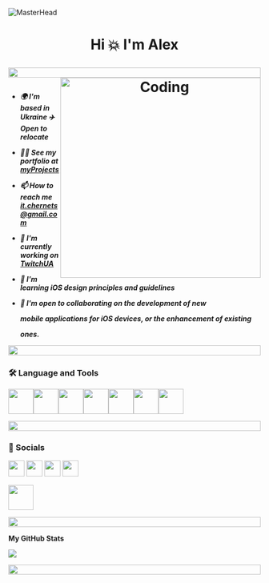 ![MasterHead](https://i.postimg.cc/SsJSSNGz/Purple-Blue-Colorful-Gaming-Linked-In-Banner.png)
<h1 align="center">Hi 💥 I'm Alex

<p align="center">
<img src="https://i.imgur.com/dBaSKWF.gif" height="20" width="100%">
<img align="right" alt="Coding" width="400" src="https://media.tenor.com/rePDfDWO3XoAAAAd/hacking.gif">
<h5 align="left">
  
- 🌍  I'm based in Ukraine ✈️ Open to relocate 

- 👨‍💻 See my portfolio at [myProjects](http://github.com/OleksandrChernets?tab=repositories) 

- 📫 How to reach me [it.chernets@gmail.com](mailto:it.chernets@gmail.com)

- 🚀 I'm currently working on [TwitchUA](https://github.com/OleksandrChernets/TwitchUA)

- 🧠  I'm learning iOS design principles and guidelines

- 📂  I'm open to collaborating on the development of new 
  <p align="left"> mobile applications for iOS devices,
  or the enhancement of existing
  <p align="left"> ones.


<p align="center">
<img src="https://i.imgur.com/dBaSKWF.gif" height="20" width="100%">

### 🛠️ Language and Tools
  
<img height=50 
src="https://cdn.jsdelivr.net/gh/devicons/devicon/icons/swift/swift-original.svg"/><img height=50                                                                                       src="https://cdn.jsdelivr.net/gh/devicons/devicon/icons/xcode/xcode-original.svg"/><img height=50
src="https://cdn.jsdelivr.net/gh/devicons/devicon/icons/sourcetree/sourcetree-original.svg"/><img height=50
src="https://cdn.jsdelivr.net/gh/devicons/devicon/icons/gitlab/gitlab-original-wordmark.svg"/><img height=50  src="https://cdn.jsdelivr.net/gh/devicons/devicon/icons/canva/canva-original.svg"/><img height=50  src="https://cdn.jsdelivr.net/gh/devicons/devicon/icons/mysql/mysql-original.svg"/><img height=50 src="https://cdn.jsdelivr.net/gh/devicons/devicon/icons/firebase/firebase-plain.svg"/>


<p align="center">
<img src="https://i.imgur.com/dBaSKWF.gif" height="20" width="100%">
  
 ### 📱 Socials
 <p align="left"> 
 <a href="https://www.linkedin.com/in/OleksandrChernets" target="_blank" rel="noreferrer"><img src="https://raw.githubusercontent.com/danielcranney/readme-generator/main/public/icons/socials/linkedin.svg" width="32" height="32" /></a>
 <a href="https://www.twitter.com/Alexand53956160" target="_blank" rel="noreferrer"><img src="https://raw.githubusercontent.com/danielcranney/readme-generator/main/public/icons/socials/twitter.svg" width="32" height="32" /></a>
<a href="https://discord.com/users/San4upas#0209" target="_blank" rel="noreferrer"><img src="https://raw.githubusercontent.com/danielcranney/readme-generator/main/public/icons/socials/discord.svg" width="32" height="32" /></a> 
 <a href="https://www.facebook.com/profile.php?id=100009337021051" target="_blank" rel="noreferrer"><img src="https://raw.githubusercontent.com/danielcranney/readme-generator/main/public/icons/socials/facebook.svg" width="32" height="32" /></a> 
  
 
[<img height=50
src="https://img.shields.io/badge/-Telegram-red?color=grey&logo=telegram&logoColor=black"/>](https://t.me/alexandro_4e)

<p align="center">
<img src="https://i.imgur.com/dBaSKWF.gif" height="20" width="100%">

<b>My GitHub Stats</b>

<a href="http://www.github.com/OleksandrChernets"><img src="https://github-readme-streak-stats.herokuapp.com/?user=OleksandrChernets&stroke=ffffff&background=1c1917&ring=0891b2&fire=0891b2&currStreakNum=ffffff&currStreakLabel=0891b2&sideNums=ffffff&sideLabels=ffffff&dates=ffffff&hide_border=true" /></a>

<p align="center">
<img src="https://i.imgur.com/dBaSKWF.gif" height="20" width="100%">
